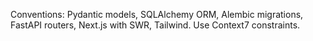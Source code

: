 Conventions: Pydantic models, SQLAlchemy ORM, Alembic migrations, FastAPI routers, Next.js with SWR, Tailwind. Use Context7 constraints.
